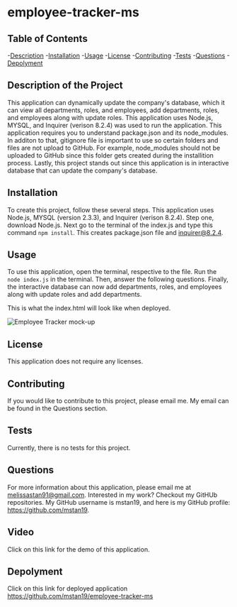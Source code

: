 # employee-tracker-ms

## Table of Contents
-[Description](#description) 
-[Installation](#installation) 
-[Usage](#usage)
-[License](#license)
-[Contributing](#contributing) 
-[Tests](#tests) 
-[Questions](#questions) 
-[Depolyment](#depolyment)

## Description of the Project
This application can dynamically update the company's database, which it can view all departments, roles, and employees, add departments, roles, and employees along with update roles. This application uses Node.js, MYSQL, and Inquirer (verison 8.2.4) was used to run the application. This application requires you to understand package.json and its node_modules. In additon to that, gitignore file is important to use so certain folders and files are not upload to GitHub. For example, node_modules should not be uploaded to GitHub since this folder gets created during the installition process. Lastly, this project stands out since this application is in interactive database that can update the company's database.


## Installation
To create this project, follow these several steps. This application uses Node.js, MYSQL (version 2.3.3), and Inquirer (verison 8.2.4). Step one, download Node.js. Next go to the terminal of the index.js and type this command ```npm install```. This creates package.json file and inquirer@8.2.4. 


## Usage
To use this application, open the terminal, respective to the file. Run the ```node index.js``` in the terminal. Then, answer the following questions. Finally, the interactive database can now add departments, roles, and employees along with update roles and add departments. 

This is what the index.html will look like when deployed.

![Employee Tracker mock-up](./images/team-profile-mockup.png)

## License
This application does not require any licenses.

## Contributing
If you would like to contribute to this project, please email me. My email can be found in the Questions section.

## Tests
Currently, there is no tests for this project.

## Questions

For more information about this application, please email me at melissastan91@gmail.com. Interested in my work? Checkout my GitHUb repositories. My GitHub username is mstan19, and here is my GitHub profile: https://github.com/mstan19.

## Video
Click on this link for the demo of this application.


## Depolyment
Click on this link for deployed application
https://github.com/mstan19/employee-tracker-ms
